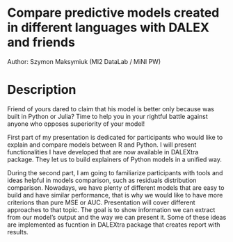 # Compare predictive models created in different languages with DALEX and friends

Author: Szymon Maksymiuk (MI2 DataLab / MiNI PW)

# Description

Friend of yours dared to claim that his model is better only because was built in Python or Julia?  Time to help you in your rightful battle against anyone who opposes superiority of your model!

First part of my presentation is dedicated for participants who would like to explain and compare models between R and Python. I will present functionalities I have developed that are now available in DALEXtra package. They let us to build explainers of Python models in a unified way.

During the second part, I am going to familiarize participants with tools and ideas helpful in models comparison, such as residuals distribution comparison. Nowadays, we have plenty of different models that are easy to build and have similar performance, that is why we would like to have more criterions than pure MSE or AUC. Presentation will cover different approaches to that topic. The goal is to show information we can extract from our model’s output and the way we can present it. Some of these ideas are implemented as fucntion in DALEXtra package that creates report with results. 
 

